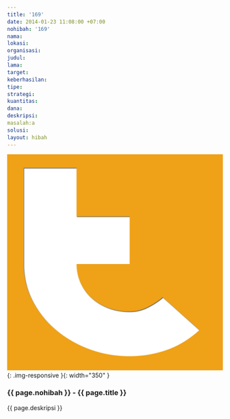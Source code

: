 ```yaml
---
title: '169'
date: 2014-01-23 11:08:00 +07:00
nohibah: '169'
nama:
lokasi:
organisasi:
judul:
lama:
target:
keberhasilan:
tipe:
strategi:
kuantitas:
dana:
deskripsi:
masalah:a
solusi:
layout: hibah
---
```


![169](/static/img/hibahcms/169.png){: .img-responsive }{: width="350" }

### {{ page.nohibah }} - {{ page.title }}

{{ page.deskripsi }}
